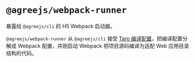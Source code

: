 # `@agreejs/webpack-runner`

暴露给 `@agreejs/cli` 的 H5 Webpack 启动器。

`@agreejs/webpack-runner` 从 `@agreejs/cli` 接受 [Taro 编译配置](https://taro-docs.jd.com/taro/docs/config.html)，把编译配置分解成 Webpack 配置，并刚启动 Webpack 把项目源码编译为适配 Web 应用目录结构的代码。
